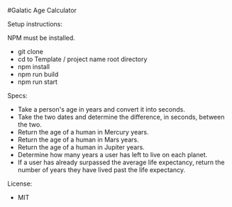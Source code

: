 #Galatic Age Calculator

Setup instructions:

NPM must be installed.

* git clone
* cd to Template / project name root directory
* npm install
* npm run build
* npm run start


Specs:

* Take a person's age in years and convert it into seconds.
* Take the two dates and determine the difference, in seconds, between the two.
* Return the age of a human in Mercury years.
* Return the age of a human in Mars years.
* Return the age of a human in Jupiter years.
* Determine how many years a user has left to live on each planet.
* If a user has already surpassed the average life expectancy, return the number of years they have lived past the life expectancy.

License:
* MIT 
